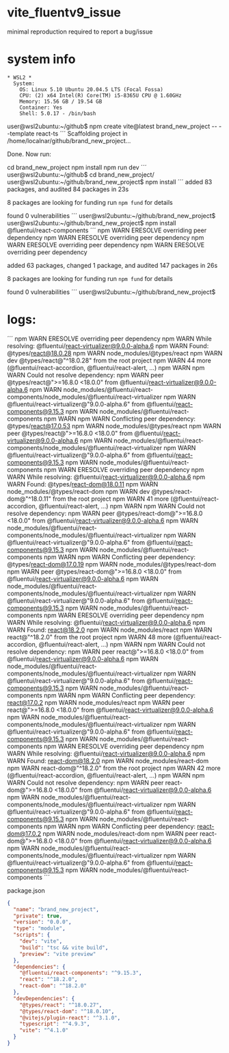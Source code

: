 # vite_fluentv9_issue
minimal reproduction required to report a bug/issue

# system info
```
* WSL2 *
  System:
    OS: Linux 5.10 Ubuntu 20.04.5 LTS (Focal Fossa)
    CPU: (2) x64 Intel(R) Core(TM) i5-8365U CPU @ 1.60GHz
    Memory: 15.56 GB / 19.54 GB
    Container: Yes
    Shell: 5.0.17 - /bin/bash
```

user@wsl2ubuntu:~/github$ npm create vite@latest brand_new_project -- --template react-ts
´´´
Scaffolding project in /home/localnar/github/brand_new_project...

Done. Now run:

  cd brand_new_project
  npm install
  npm run dev
´´´
user@wsl2ubuntu:~/github$ cd brand_new_project/
user@wsl2ubuntu:~/github/brand_new_project$ npm install
´´´
added 83 packages, and audited 84 packages in 23s

8 packages are looking for funding
  run `npm fund` for details

found 0 vulnerabilities
´´´
user@wsl2ubuntu:~/github/brand_new_project$
user@wsl2ubuntu:~/github/brand_new_project$ npm install @fluentui/react-components
´´´
npm WARN ERESOLVE overriding peer dependency
npm WARN ERESOLVE overriding peer dependency
npm WARN ERESOLVE overriding peer dependency
npm WARN ERESOLVE overriding peer dependency

added 63 packages, changed 1 package, and audited 147 packages in 26s

8 packages are looking for funding
  run `npm fund` for details

found 0 vulnerabilities
´´´
user@wsl2ubuntu:~/github/brand_new_project$


# logs:
´´´
npm WARN ERESOLVE overriding peer dependency
npm WARN While resolving: @fluentui/react-virtualizer@9.0.0-alpha.6
npm WARN Found: @types/react@18.0.28
npm WARN node_modules/@types/react
npm WARN   dev @types/react@"^18.0.28" from the root project
npm WARN   44 more (@fluentui/react-accordion, @fluentui/react-alert, ...)
npm WARN
npm WARN Could not resolve dependency:
npm WARN peer @types/react@">=16.8.0 <18.0.0" from @fluentui/react-virtualizer@9.0.0-alpha.6
npm WARN node_modules/@fluentui/react-components/node_modules/@fluentui/react-virtualizer
npm WARN   @fluentui/react-virtualizer@"9.0.0-alpha.6" from @fluentui/react-components@9.15.3
npm WARN   node_modules/@fluentui/react-components
npm WARN
npm WARN Conflicting peer dependency: @types/react@17.0.53
npm WARN node_modules/@types/react
npm WARN   peer @types/react@">=16.8.0 <18.0.0" from @fluentui/react-virtualizer@9.0.0-alpha.6
npm WARN   node_modules/@fluentui/react-components/node_modules/@fluentui/react-virtualizer
npm WARN     @fluentui/react-virtualizer@"9.0.0-alpha.6" from @fluentui/react-components@9.15.3
npm WARN     node_modules/@fluentui/react-components
npm WARN ERESOLVE overriding peer dependency
npm WARN While resolving: @fluentui/react-virtualizer@9.0.0-alpha.6
npm WARN Found: @types/react-dom@18.0.11
npm WARN node_modules/@types/react-dom
npm WARN   dev @types/react-dom@"^18.0.11" from the root project
npm WARN   41 more (@fluentui/react-accordion, @fluentui/react-alert, ...)
npm WARN
npm WARN Could not resolve dependency:
npm WARN peer @types/react-dom@">=16.8.0 <18.0.0" from @fluentui/react-virtualizer@9.0.0-alpha.6
npm WARN node_modules/@fluentui/react-components/node_modules/@fluentui/react-virtualizer
npm WARN   @fluentui/react-virtualizer@"9.0.0-alpha.6" from @fluentui/react-components@9.15.3
npm WARN   node_modules/@fluentui/react-components
npm WARN
npm WARN Conflicting peer dependency: @types/react-dom@17.0.19
npm WARN node_modules/@types/react-dom
npm WARN   peer @types/react-dom@">=16.8.0 <18.0.0" from @fluentui/react-virtualizer@9.0.0-alpha.6
npm WARN   node_modules/@fluentui/react-components/node_modules/@fluentui/react-virtualizer
npm WARN     @fluentui/react-virtualizer@"9.0.0-alpha.6" from @fluentui/react-components@9.15.3
npm WARN     node_modules/@fluentui/react-components
npm WARN ERESOLVE overriding peer dependency
npm WARN While resolving: @fluentui/react-virtualizer@9.0.0-alpha.6
npm WARN Found: react@18.2.0
npm WARN node_modules/react
npm WARN   react@"^18.2.0" from the root project
npm WARN   48 more (@fluentui/react-accordion, @fluentui/react-alert, ...)
npm WARN
npm WARN Could not resolve dependency:
npm WARN peer react@">=16.8.0 <18.0.0" from @fluentui/react-virtualizer@9.0.0-alpha.6
npm WARN node_modules/@fluentui/react-components/node_modules/@fluentui/react-virtualizer
npm WARN   @fluentui/react-virtualizer@"9.0.0-alpha.6" from @fluentui/react-components@9.15.3
npm WARN   node_modules/@fluentui/react-components
npm WARN
npm WARN Conflicting peer dependency: react@17.0.2
npm WARN node_modules/react
npm WARN   peer react@">=16.8.0 <18.0.0" from @fluentui/react-virtualizer@9.0.0-alpha.6
npm WARN   node_modules/@fluentui/react-components/node_modules/@fluentui/react-virtualizer
npm WARN     @fluentui/react-virtualizer@"9.0.0-alpha.6" from @fluentui/react-components@9.15.3
npm WARN     node_modules/@fluentui/react-components
npm WARN ERESOLVE overriding peer dependency
npm WARN While resolving: @fluentui/react-virtualizer@9.0.0-alpha.6
npm WARN Found: react-dom@18.2.0
npm WARN node_modules/react-dom
npm WARN   react-dom@"^18.2.0" from the root project
npm WARN   42 more (@fluentui/react-accordion, @fluentui/react-alert, ...)
npm WARN
npm WARN Could not resolve dependency:
npm WARN peer react-dom@">=16.8.0 <18.0.0" from @fluentui/react-virtualizer@9.0.0-alpha.6
npm WARN node_modules/@fluentui/react-components/node_modules/@fluentui/react-virtualizer
npm WARN   @fluentui/react-virtualizer@"9.0.0-alpha.6" from @fluentui/react-components@9.15.3
npm WARN   node_modules/@fluentui/react-components
npm WARN
npm WARN Conflicting peer dependency: react-dom@17.0.2
npm WARN node_modules/react-dom
npm WARN   peer react-dom@">=16.8.0 <18.0.0" from @fluentui/react-virtualizer@9.0.0-alpha.6
npm WARN   node_modules/@fluentui/react-components/node_modules/@fluentui/react-virtualizer
npm WARN     @fluentui/react-virtualizer@"9.0.0-alpha.6" from @fluentui/react-components@9.15.3
npm WARN     node_modules/@fluentui/react-components
´´´


package.json
```json
{
  "name": "brand_new_project",
  "private": true,
  "version": "0.0.0",
  "type": "module",
  "scripts": {
    "dev": "vite",
    "build": "tsc && vite build",
    "preview": "vite preview"
  },
  "dependencies": {
    "@fluentui/react-components": "^9.15.3",
    "react": "^18.2.0",
    "react-dom": "^18.2.0"
  },
  "devDependencies": {
    "@types/react": "^18.0.27",
    "@types/react-dom": "^18.0.10",
    "@vitejs/plugin-react": "^3.1.0",
    "typescript": "^4.9.3",
    "vite": "^4.1.0"
  }
}

```